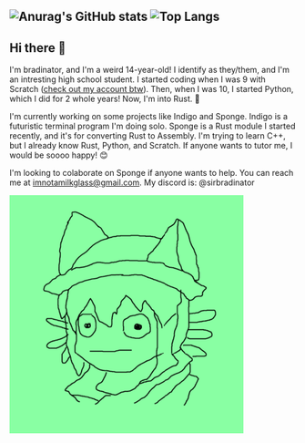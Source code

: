 ![Anurag's GitHub stats](https://github-readme-stats.vercel.app/api?username=Ulladay-Hub&show_icons=true)
![Top Langs](https://github-readme-stats.vercel.app/api/top-langs/?username=Ulladay-Hub&layout=compact&hide=Makefile)
---

## Hi there 👋

I'm bradinator, and I'm a weird 14-year-old! I identify as they/them, and I'm an intresting high school student. I started coding when I was 9 with Scratch ([check out my account btw](https://scratch.mit.edu/users/UdayFromYouTube/)). Then, when I was 10, I started Python, which I did for 2 whole years! Now, I'm into Rust. 🦀

I'm currently working on some projects like Indigo and Sponge. Indigo is a futuristic terminal program I'm doing solo. Sponge is a Rust module I started recently, and it's for converting Rust to Assembly. I'm trying to learn C++, but I already know Rust, Python, and Scratch. If anyone wants to tutor me, I would be soooo happy! 😊

I'm looking to colaborate on Sponge if anyone wants to help. You can reach me at [imnotamilkglass@gmail.com](mailto:imnotamilkglass@gmail.com). My discord is: @sirbradinator


![My pfp](nico-wanshot.png)
